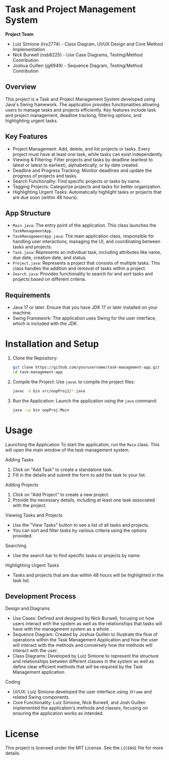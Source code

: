 # Task and Project Management System

**Project Team**
- Luiz Simione (lvs2774) - Class Diagram, UI/UX Design and Core Method Implementation
- Nick Burwell  (nsb8225) - Use Case Diagrams, Testing/Method Contribution
- Joshua Guillen (jg6949) - Sequence Diagram, Testing/Method Contribution

## Overview
This project is a Task and Project Management System developed using Java's Swing framework. 
The application provides functionalities allowing users to manage tasks and projects efficiently. 
Key features include task and project management, deadline tracking, filtering options, and highlighting urgent tasks.

## Key Features
-  Project Management: Add, delete, and list projects or tasks. Every project must have at least one task, while tasks can exist independently.
- Viewing & Filtering: Filter projects and tasks by deadline (earliest to latest or latest to earliest), alphabetically, or by date created.
- Deadline and Progress Tracking: Monitor deadlines and update the progress of projects and tasks.
- Search Functionality: Find specific projects or tasks by name.
- Tagging Projects: Categorize projects and tasks for better organization.
- Highlighting Urgent Tasks: Automatically highlight tasks or projects that are due soon (within 48 hours).

## App Structure

- `Main.java`: The entry point of the application. This class launches the `TaskManagementApp`.
- `TaskManagementApp.java`: The main application class, responsible for handling user interactions, managing the UI, and coordinating between tasks and projects.
- `Task.java`: Represents an individual task, including attributes like name, due date, creation date, and status.
- `Project.java`: Represents a project that consists of multiple tasks. This class handles the addition and removal of tasks within a project.
- `Search.java`: Provides functionality to search for and sort tasks and projects based on different criteria.

## Requirements
- Java 17 or later: Ensure that you have JDK 17 or later installed on your machine.
- Swing Framework: The application uses Swing for the user interface, which is included with the JDK.

# Installation and Setup

1. Clone the Repository:
   ```bash
   git clone https://github.com/yourusername/task-management-app.git
   cd task-management-app
   ```

2. Compile the Project:
   Use `javac` to compile the project files:
   ```bash
   javac -d bin src/oopProj2/*.java
   ```

3. Run the Application:
   Launch the application using the `java` command:
   ```bash
   java -cp bin oopProj.Main
   ```

# Usage

Launching the Application
To start the application, run the `Main` class. This will open the main window of the task management system.

Adding Tasks
1. Click on "Add Task" to create a standalone task.
2. Fill in the details and submit the form to add the task to your list.

Adding Projects
1. Click on "Add Project" to create a new project.
2. Provide the necessary details, including at least one task associated with the project.

Viewing Tasks and Projects
- Use the "View Tasks" button to see a list of all tasks and projects.
- You can sort and filter tasks by various criteria using the options provided.

Searching
- Use the search bar to find specific tasks or projects by name.

Highlighting Urgent Tasks
- Tasks and projects that are due within 48 hours will be highlighted in the task list.

## Development Process

Design and Diagrams
- Use Cases: Defined and designed by Nick Burwell, focusing on how users interact with the system as well as the relationships that tasks will have with the management system as a whole .
- Sequence Diagram: Created by Joshua Guillen to illustrate the flow of operations within the Task Management Application and how the user will interact with the methods and conversely how the methods will interact with the user. 
- Class Diagrams: Developed by Luiz Simione to represent the structure and relationships between different classes in the system as well as define clear efficient methods that will be required by the Task Management application.

Coding
- UI/UX: Luiz Simione developed the user interface using `JFrame` and related Swing components.
- Core Functionality: Luiz Simione, Nick Burwell, and Josh Guillen implemented the application's methods and classes, focusing on ensuring the application works as intended.


# License

This project is licensed under the MIT License. See the `LICENSE` file for more details.


